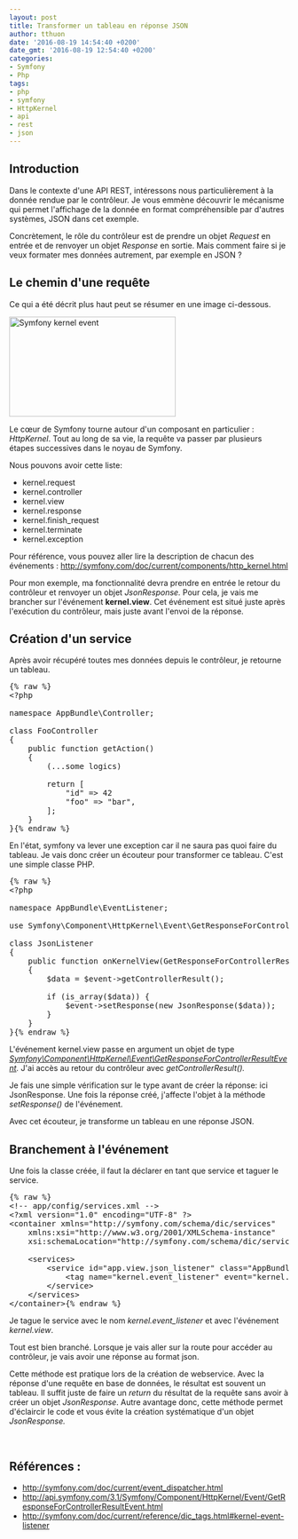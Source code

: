 ```yaml
---
layout: post
title: Transformer un tableau en réponse JSON
author: tthuon
date: '2016-08-19 14:54:40 +0200'
date_gmt: '2016-08-19 12:54:40 +0200'
categories:
- Symfony
- Php
tags:
- php
- symfony
- HttpKernel
- api
- rest
- json
---
```


## Introduction
Dans le contexte d'une API REST, intéressons nous particulièrement à la donnée rendue par le contrôleur. Je vous emmène découvrir le mécanisme qui permet l'affichage de la donnée en format compréhensible par d'autres systèmes, JSON dans cet exemple.

Concrètement, le rôle du contrôleur est de prendre un objet <em>Request</em> en entrée et de renvoyer un objet <em>Response</em> en sortie. Mais comment faire si je veux formater mes données autrement, par exemple en JSON ?

## Le chemin d'une requête
Ce qui a été décrit plus haut peut se résumer en une image ci-dessous.

<a href="http://blog.eleven-labs.com/wp-content/uploads/2016/08/10-kernel-view.png"><img class="alignnone size-medium wp-image-2064" src="http://blog.eleven-labs.com/wp-content/uploads/2016/08/10-kernel-view-300x180.png" alt="Symfony kernel event" width="300" height="180" /></a>

Le cœur de Symfony tourne autour d'un composant en particulier : <em>HttpKernel</em>. Tout au long de sa vie, la requête va passer par plusieurs étapes successives dans le noyau de Symfony.

Nous pouvons avoir cette liste:

<ul>
<li>kernel.request</li>
<li>kernel.controller</li>
<li>kernel.view</li>
<li>kernel.response</li>
<li>kernel.finish_request</li>
<li>kernel.terminate</li>
<li>kernel.exception</li>
</ul>
Pour référence, vous pouvez aller lire la description de chacun des événements : <a href="http://symfony.com/doc/current/components/http_kernel.html">http://symfony.com/doc/current/components/http_kernel.html</a>

Pour mon exemple, ma fonctionnalité devra prendre en entrée le retour du contrôleur et renvoyer un objet <em>JsonResponse. </em>Pour cela, je vais me brancher sur l'événement **kernel.view**. Cet événement est situé juste après l'exécution du contrôleur, mais juste avant l'envoi de la réponse.

## Création d'un service
Après avoir récupéré toutes mes données depuis le contrôleur, je retourne un tableau.

<pre class="lang:php decode:true">
{% raw %}
&lt;?php

namespace AppBundle\Controller;

class FooController
{
    public function getAction()
    {
        (...some logics)

        return [
            "id" =&gt; 42
            "foo" =&gt; "bar",
        ];
    }
}{% endraw %}
</pre>

En l'état, symfony va lever une exception car il ne saura pas quoi faire du tableau. Je vais donc créer un écouteur pour transformer ce tableau. C'est une simple classe PHP.

<pre class="lang:default decode:true">
{% raw %}
&lt;?php

namespace AppBundle\EventListener;

use Symfony\Component\HttpKernel\Event\GetResponseForControllerResultEvent;

class JsonListener
{
    public function onKernelView(GetResponseForControllerResultEvent $event)
    {
        $data = $event-&gt;getControllerResult();

        if (is_array($data)) {
            $event-&gt;setResponse(new JsonResponse($data));
        }
    }
}{% endraw %}
</pre>

L'événement kernel.view passe en argument un objet de type <em><a href="http://api.symfony.com/3.1/Symfony/Component/HttpKernel/Event/GetResponseForControllerResultEvent.html">Symfony\Component\HttpKernel\Event\GetResponseForControllerResultEvent</a>. </em>J'ai accès au retour du contrôleur avec <em>getControllerResult().</em>

Je fais une simple vérification sur le type avant de créer la réponse: ici JsonResponse. Une fois la réponse créé, j'affecte l'objet à la méthode <em>setResponse()</em> de l'événement.

Avec cet écouteur, je transforme un tableau en une réponse JSON.

## Branchement à l'événement
Une fois la classe créée, il faut la déclarer en tant que service et taguer le service.

<pre class="lang:xhtml decode:true ">
{% raw %}
&lt;!-- app/config/services.xml --&gt;
&lt;?xml version="1.0" encoding="UTF-8" ?&gt;
&lt;container xmlns="http://symfony.com/schema/dic/services"
    xmlns:xsi="http://www.w3.org/2001/XMLSchema-instance"
    xsi:schemaLocation="http://symfony.com/schema/dic/services http://symfony.com/schema/dic/services/services-1.0.xsd"&gt;

    &lt;services&gt;
        &lt;service id="app.view.json_listener" class="AppBundle\EventListener\JsonListener"&gt;
            &lt;tag name="kernel.event_listener" event="kernel.view" /&gt;
        &lt;/service&gt;
    &lt;/services&gt;
&lt;/container&gt;{% endraw %}
</pre>

Je tague le service avec le nom <em>kernel.event_listener</em> et avec l'événement<em> kernel.view</em>.

Tout est bien branché. Lorsque je vais aller sur la route pour accéder au contrôleur, je vais avoir une réponse au format json.

Cette méthode est pratique lors de la création de webservice. Avec la réponse d'une requête en base de données, le résultat est souvent un tableau. Il suffit juste de faire un <em>return</em> du résultat de la requête sans avoir à créer un objet <em>JsonResponse</em>. Autre avantage donc, cette méthode permet d'éclaircir le code et vous évite la création systématique d'un objet <em>JsonResponse.</em>

&nbsp;

## Références :
<ul>
<li><a href="http://symfony.com/doc/current/event_dispatcher.html">http://symfony.com/doc/current/event_dispatcher.html</a></li>
<li><a href="http://api.symfony.com/3.1/Symfony/Component/HttpKernel/Event/GetResponseForControllerResultEvent.html">http://api.symfony.com/3.1/Symfony/Component/HttpKernel/Event/GetResponseForControllerResultEvent.html</a></li>
<li><a href="http://symfony.com/doc/current/reference/dic_tags.html#kernel-event-listener">http://symfony.com/doc/current/reference/dic_tags.html#kernel-event-listener</a></li>
</ul>

